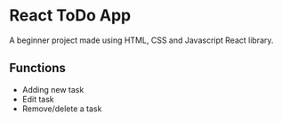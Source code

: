 # React ToDo App

A beginner project made using HTML, CSS and Javascript React library.

## Functions

- Adding new task
- Edit task
- Remove/delete a task


